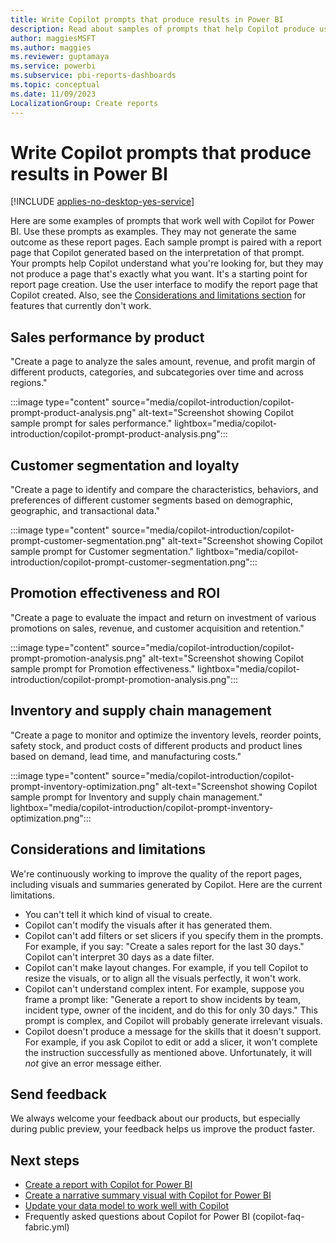 ```yaml
---
title: Write Copilot prompts that produce results in Power BI 
description: Read about samples of prompts that help Copilot produce useful visuals in Power BI.
author: maggiesMSFT
ms.author: maggies
ms.reviewer: guptamaya
ms.service: powerbi
ms.subservice: pbi-reports-dashboards
ms.topic: conceptual
ms.date: 11/09/2023
LocalizationGroup: Create reports
---
```


# Write Copilot prompts that produce results in Power BI

[!INCLUDE [applies-no-desktop-yes-service](../includes/applies-no-desktop-yes-service.md)]

Here are some examples of prompts that work well with Copilot for Power BI. Use these prompts as examples. They may not generate the same outcome as these report pages. Each sample prompt is paired with a report page that Copilot generated based on the interpretation of that prompt. Your prompts help Copilot understand what you're looking for, but they may not produce a page that's exactly what you want. It's a starting point for report page creation. Use the user interface to modify the report page that Copilot created. Also, see the [Considerations and limitations section](#considerations-and-limitations) for features that currently don't work.

## Sales performance by product

"Create a page to analyze the sales amount, revenue, and profit margin of different products, categories, and subcategories over time and across regions."

:::image type="content" source="media/copilot-introduction/copilot-prompt-product-analysis.png" alt-text="Screenshot showing Copilot sample prompt for sales performance." lightbox="media/copilot-introduction/copilot-prompt-product-analysis.png":::

## Customer segmentation and loyalty

"Create a page to identify and compare the characteristics, behaviors, and preferences of different customer segments based on demographic, geographic, and transactional data."

:::image type="content" source="media/copilot-introduction/copilot-prompt-customer-segmentation.png" alt-text="Screenshot showing Copilot sample prompt for Customer segmentation." lightbox="media/copilot-introduction/copilot-prompt-customer-segmentation.png":::

## Promotion effectiveness and ROI

"Create a page to evaluate the impact and return on investment of various promotions on sales, revenue, and customer acquisition and retention."

:::image type="content" source="media/copilot-introduction/copilot-prompt-promotion-analysis.png" alt-text="Screenshot showing Copilot sample prompt for Promotion effectiveness." lightbox="media/copilot-introduction/copilot-prompt-promotion-analysis.png":::

## Inventory and supply chain management

"Create a page to monitor and optimize the inventory levels, reorder points, safety stock, and product costs of different products and product lines based on demand, lead time, and manufacturing costs."

:::image type="content" source="media/copilot-introduction/copilot-prompt-inventory-optimization.png" alt-text="Screenshot showing Copilot sample prompt for Inventory and supply chain management." lightbox="media/copilot-introduction/copilot-prompt-inventory-optimization.png":::

## Considerations and limitations 

We're continuously working to improve the quality of the report pages, including visuals and summaries generated by Copilot. Here are the current limitations.

- You can't tell it which kind of visual to create.
- Copilot can't modify the visuals after it has generated them.
- Copilot can't add filters or set slicers if you specify them in the prompts. For example, if you say: "Create a sales report for the last 30 days." Copilot can't interpret 30 days as a date filter.
- Copilot can't make layout changes. For example, if you tell Copilot to resize the visuals, or to align all the visuals perfectly, it won't work.
- Copilot can't understand complex intent. For example, suppose you frame a prompt like: "Generate a report to show incidents by team, incident type, owner of the incident, and do this for only 30 days." This prompt is complex, and Copilot will probably generate irrelevant visuals.
- Copilot doesn't produce a message for the skills that it doesn't support. For example, if you ask Copilot to edit or add a slicer, it won't complete the instruction successfully as mentioned above. Unfortunately, it will *not* give an error message either.  

## Send feedback

We always welcome your feedback about our products, but especially during public preview, your feedback helps us improve the product faster.

## Next steps

- [Create a report with Copilot for Power BI](copilot-create-report.md)
- [Create a narrative summary visual with Copilot for Power BI](copilot-create-narrative.md)
- [Update your data model to work well with Copilot](copilot-evaluate-data.md)
- Frequently asked questions about Copilot for Power BI (copilot-faq-fabric.yml)